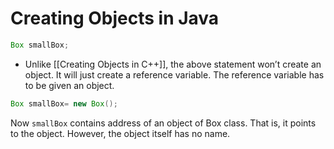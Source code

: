 # Creating Objects in Java

```java
Box smallBox;
```

- Unlike [[Creating Objects in C++]], the above statement won’t create an object. It will just create a reference variable. The reference variable has to be given an object.

```java
Box smallBox= new Box();
```

Now `smallBox` contains address of an object of Box class. That is, it points to the object. However, the object itself has no name.
